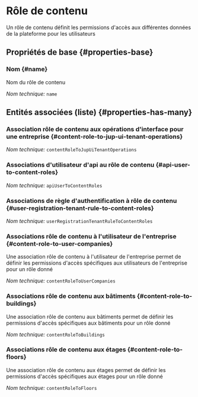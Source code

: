 # Rôle de contenu
<!--- THIS FILE IS GENERATED PLEASE DO NOT EDIT IT DIRECTLY --->

Un rôle de contenu définit les permissions d'accès aux différentes données de la plateforme pour les utilisateurs

<OH code="contentRole"/>






## Propriétés de base {#properties-base}
    
### Nom {#name}

Nom du rôle de contenu

*Nom technique:* ```name```
<PH code="contentRole:name"/>

    



## Entités associées (liste) {#properties-has-many}

### Association rôle de contenu aux opérations d'interface pour une entreprise {#content-role-to-jup-ui-tenant-operations}



*Nom technique:* ```contentRoleToJupUiTenantOperations```
<PH code="contentRole:contentRoleToJupUiTenantOperations"/>

### Associations d'utilisateur d'api au rôle de contenu {#api-user-to-content-roles}



*Nom technique:* ```apiUserToContentRoles```
<PH code="contentRole:apiUserToContentRoles"/>

### Associations de règle d'authentification à rôle de contenu {#user-registration-tenant-rule-to-content-roles}



*Nom technique:* ```userRegistrationTenantRuleToContentRoles```
<PH code="contentRole:userRegistrationTenantRuleToContentRoles"/>

### Associations rôle de contenu à l'utilisateur de l'entreprise {#content-role-to-user-companies}

Une association rôle de contenu à l'utilisateur de l'entreprise permet de définir les permissions d'accès spécifiques aux utilisateurs de l'entreprise pour un rôle donné

*Nom technique:* ```contentRoleToUserCompanies```
<PH code="contentRole:contentRoleToUserCompanies"/>

### Associations rôle de contenu aux bâtiments {#content-role-to-buildings}

Une association rôle de contenu aux bâtiments permet de définir les permissions d'accès spécifiques aux bâtiments pour un rôle donné

*Nom technique:* ```contentRoleToBuildings```
<PH code="contentRole:contentRoleToBuildings"/>

### Associations rôle de contenu aux étages {#content-role-to-floors}

Une association rôle de contenu aux étages permet de définir les permissions d'accès spécifiques aux étages pour un rôle donné

*Nom technique:* ```contentRoleToFloors```
<PH code="contentRole:contentRoleToFloors"/>




